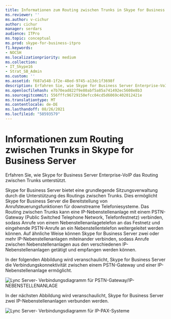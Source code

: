 ```yaml
---
title: Informationen zum Routing zwischen Trunks in Skype for Business Server
ms.reviewer: ''
ms.author: v-cichur
author: cichur
manager: serdars
audience: ITPro
ms.topic: conceptual
ms.prod: skype-for-business-itpro
f1.keywords:
- NOCSH
ms.localizationpriority: medium
ms.collection:
- IT_Skype16
- Strat_SB_Admin
ms.custom: ''
ms.assetid: f687a548-1f2e-48ed-9745-a13dc1f3698f
description: Erfahren Sie, wie Skype for Business Server Enterprise-VoIP das Routing zwischen Trunks unterstützt.
ms.openlocfilehash: e7b70ead822f9e80abf5a85a741492ec5608e8b3
ms.sourcegitcommit: 556fffc96729150efcc04cd5d6069c402012421e
ms.translationtype: MT
ms.contentlocale: de-DE
ms.lasthandoff: 08/26/2021
ms.locfileid: "58593579"
---
```

# <a name="about-inter-trunk-routing-in-skype-for-business-server"></a>Informationen zum Routing zwischen Trunks in Skype for Business Server
 
Erfahren Sie, wie Skype for Business Server Enterprise-VoIP das Routing zwischen Trunks unterstützt.
  
Skype for Business Server bietet eine grundlegende Sitzungsverwaltung durch die Unterstützung des Routings zwischen Trunks. Dies ermöglicht Skype for Business Server die Bereitstellung von Anrufsteuerungsfunktionen für downstreame Telefoniesysteme. Das Routing zwischen Trunks kann eine IP-Nebenstellenanlage mit einem PSTN-Gateway (Public Switched Telephone Network, Telefonfestnetz) verbinden, sodass Anrufe von einem Nebenstellenanlagetelefon an das Festnetz und eingehende PSTN-Anrufe an ein Nebenstellentelefon weitergeleitet werden können. Auf ähnliche Weise können Skype for Business Server zwei oder mehr IP-Nebenstellenanlagen miteinander verbinden, sodass Anrufe zwischen Nebenstellenanlagen aus den verschiedenen IP-Nebenstellenanlagen getätigt und empfangen werden können. 
  
In der folgenden Abbildung wird veranschaulicht, Skype for Business Server die Verbindungskonnektivität zwischen einem PSTN-Gateway und einer IP-Nebenstellenanlage ermöglicht.
  
![Lync Server- Verbindungsdiagramm für PSTN-Gateway/IP-NEBENSTELLENANLAGE](../../media/inter_trunk01.jpg)
  
In der nächsten Abbildung wird veranschaulicht, Skype for Business Server zwei IP-Nebenstellenanlagen verbunden werden.
  
![Lync Server- Verbindungsdiagramm für IP-PAX-Systeme](../../media/inter_trunk02.jpg)
  

